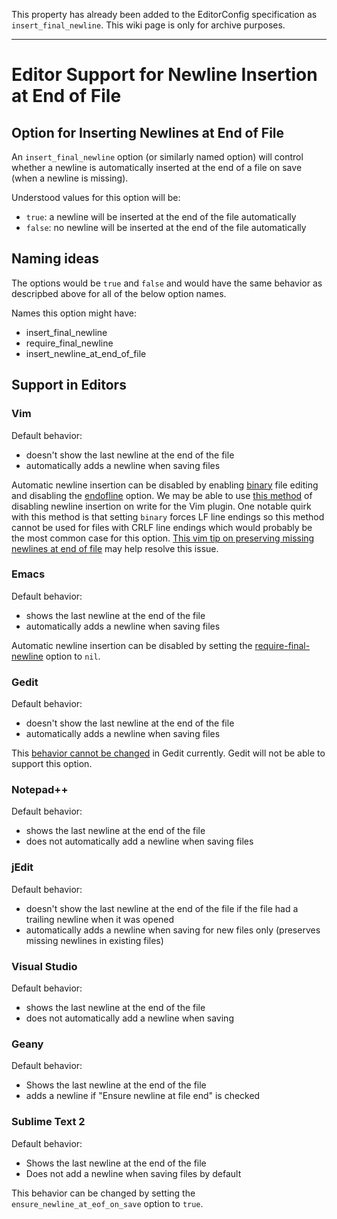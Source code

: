This property has already been added to the EditorConfig specification as `insert_final_newline`. This wiki page is only for archive purposes.

--------------------------------------------------------

# Editor Support for Newline Insertion at End of File

## Option for Inserting Newlines at End of File

An `insert_final_newline` option (or similarly named option) will control whether a newline is automatically inserted at the end of a file on save (when a newline is missing).

Understood values for this option will be:

- `true`: a newline will be inserted at the end of the file automatically
- `false`: no newline will be inserted at the end of the file automatically


## Naming ideas

The options would be `true` and `false` and would have the same behavior as descripbed above for all of the below option names.

Names this option might have:
- insert_final_newline
- require_final_newline
- insert_newline_at_end_of_file

## Support in Editors

### Vim

Default behavior:
- doesn't show the last newline at the end of the file
- automatically adds a newline when saving files

Automatic newline insertion can be disabled by enabling [binary][] file editing and disabling the [endofline][] option.  We may be able to use [this method](http://stackoverflow.com/a/4152785/98187) of disabling newline insertion on write for the Vim plugin.  One notable quirk with this method is that setting `binary` forces LF line endings so this method cannot be used for files with CRLF line endings which would probably be the most common case for this option.  [This vim tip on preserving missing newlines at end of file][tip 1369] may help resolve this issue.

[binary]: http://vimdoc.sourceforge.net/htmldoc/options.html#'binary'
[endofline]: http://vimdoc.sourceforge.net/htmldoc/options.html#'endofline'
[tip 1369]: http://vim.wikia.com/wiki/Preserve_missing_end-of-line_at_end_of_text_files


### Emacs

Default behavior:
- shows the last newline at the end of the file
- automatically adds a newline when saving files

Automatic newline insertion can be disabled by setting the [require-final-newline][] option to `nil`.

[require-final-newline]: http://www.gnu.org/software/emacs/manual/html_node/emacs/Customize-Save.html


### Gedit

Default behavior:
- doesn't show the last newline at the end of the file
- automatically adds a newline when saving files

This [behavior cannot be changed][gedit newlines] in Gedit currently.  Gedit will not be able to support this option.

[gedit newlines]: https://bugs.launchpad.net/ubuntu/+source/gedit/+bug/379367


### Notepad++

Default behavior:
- shows the last newline at the end of the file
- does not automatically add a newline when saving files


### jEdit

Default behavior:
- doesn't show the last newline at the end of the file if the file had
a trailing newline when it was opened
- automatically adds a newline when saving for new files only
(preserves missing newlines in existing files)


### Visual Studio

Default behavior:
- shows the last newline at the end of the file
- does not automatically add a newline when saving


### Geany

Default behavior:
- Shows the last newline at the end of the file
- adds a newline if "Ensure newline at file end" is checked


### Sublime Text 2

Default behavior:
- Shows the last newline at the end of the file
- Does not add a newline when saving files by default

This behavior can be changed by setting the `ensure_newline_at_eof_on_save` option to `true`.
